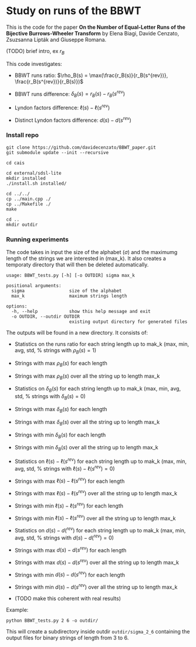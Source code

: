 # Study on runs of the BBWT

This is the code for the paper **On the Number of Equal-Letter Runs of the Bijective Burrows-Wheeler
Transform** by Elena Biagi, Davide Cenzato, Zsuzsanna Lipták and Giuseppe Romana.

(TODO) brief intro, ex $r_B$

This code investigates:
- BBWT runs ratio: $\rho_B(s) = \max(\frac{r_B(s)}{r_B(s^{rev})}, \frac{r_B(s^{rev})}{r_B(s)})$
* BBWT runs difference: $\delta_B(s) = r_B(s) - r_B(s^{rev})$
+ Lyndon factors difference: $\ell(s)-\ell(s^{rev})$
- Distinct Lyndon factors difference: $d(s)-d(s^{rev})$

### Install repo

```console
git clone https://github.com/davidecenzato/BBWT_paper.git
git submodule update --init --recursive

cd cais

cd external/sdsl-lite
mkdir installed
./install.sh installed/

cd ../../
cp ../main.cpp ./
cp ../Makefile ./
make 

cd ..
mkdir outdir
```

### Running experiments
The code takes in input the size of the alphabet ($\sigma$) and the maximumg length of the strings we are interested in (max_k).
It also creates a temporaty directory that will then be deleted automatically.
```
usage: BBWT_tests.py [-h] [-o OUTDIR] sigma max_k

positional arguments:
  sigma                 size of the alphabet
  max_k                 maximum strings length

options:
  -h, --help            show this help message and exit
  -o OUTDIR, --outdir OUTDIR
                        existing output directory for generated files
```

The outputs will be found in a new directory. It consists of:
- Statistics on the runs ratio for each string length up to mak_k (max, min, avg, std, % strings with $\rho_B(s)=1$)
* Strings with max $\rho_B(s)$ for each length
+ Strings with max $\rho_B(s)$ over all the string up to length max_k
- Statistics on $\delta_B(s)$ for each string length up to mak_k (max, min, avg, std, % strings with $\delta_B(s)=0$)
* Strings with max $\delta_B(s)$ for each length
+ Strings with max $\delta_B(s)$ over all the string up to length max_k
- Strings with min $\delta_B(s)$ for each length
* Strings with min $\delta_B(s)$ over all the string up to length max_k

- Statistics on $\ell(s)-\ell(s^{rev})$ for each string length up to mak_k (max, min, avg, std, % strings with $\ell(s)-\ell(s^{rev})=0$)
* Strings with max $\ell(s)-\ell(s^{rev})$ for each length
+ Strings with max $\ell(s)-\ell(s^{rev})$ over all the string up to length max_k
- Strings with min $\ell(s)-\ell(s^{rev})$ for each length
* Strings with min $\ell(s)-\ell(s^{rev})$ over all the string up to length max_k

- Statistics on $d(s)-d(^{rev})$ for each string length up to mak_k (max, min, avg, std, % strings with $d(s)-d(^{rev})=0$)
* Strings with max $d(s)-d(s^{rev})$ for each length
+ Strings with max $d(s)-d(s^{rev})$ over all the string up to length max_k
- Strings with min $d(s)-d(s^{rev})$ for each length
* Strings with min $d(s)-d(s^{rev})$ over all the string up to length max_k

+ (TODO make this coherent with real results)

Example:
``` console
python BBWT_tests.py 2 6 -o outdir/
```
This will create a subdirectory inside outdir ``` outdir/sigma_2_6 ``` containing the output files for binary strings of length from 3 to 6. 